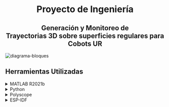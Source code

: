 <h1 align="center">Proyecto de Ingeniería</h1>
<h2 align="center">Generación y Monitoreo de Trayectorias 3D sobre superficies regulares para Cobots UR</h2>

![diagrama-bloques](https://user-images.githubusercontent.com/47252665/184560856-a072e741-1f7a-4cfc-a49e-b2a6df0c913e.png)

<!-- <h2>Herramientas Utilizadas</h2>

1. [MATLAB R2021b](#matlab)
2. [Python 3.8.10](#python)
3. [Polyscope](#polyscope)
4. [ESP-IDF](#esp-idf)

--- -->

<h2>Herramientas Utilizadas</h2>

<details>
<summary id="matlab">MATLAB R2021b</summary>
<h4>Procesamiento de Imagenes</h4>

Este modulo fue hecho especificamente para demostraciones.  
`Proyecto-Trayectorias\Software\MATLAB\Generacion_Trayectoria\Image_processing`: Path relativo al modulo para procesamiento de imagenes.  
En la carpeta `Imagenes` guarda la imagen que quieras procesar.  
Estas son las caracteristicas que mejoran el resultado del procesamiento de imagenes:

- Formato JPEG
- Imagenes caricaturescas
- Alto contraste entre fondo y objeto de interes

En el path `Proyecto-Trayectorias\Software\MATLAB\Generacion_Trayectoria\Image_processing` abre el script `prueba_imagen.m` es donde atraves de procesamiento de imagenes algoritmos de deteccion de bordes el objeto de una imagen se convierte en una trayectoria. Las variables que debes modificar de este script son las siguientes:

- `nameImage`: nombre de la imagen en la carpeta `Imagenes` la cual se quiere procesar.
- `physicalSize_m`: longitud del lado más largo del lienzo fisico del dibujo en metros. El programa en automatico expande o comprime la imagen, esto para que la longitud del lado más largo del dibujo digital coincida con la longitud del lado más largo del lienzo fisico.
- `reductionConstant`: numero de reducion de waypoints en la trayectoria. Que el robot no ejecute una trayectoria de más de 3000 waypoints, de preferencia mantente por debajo de 1,800 waypoints. Para reducir el numero de waypoints aumenta esta variable a tu discreción. La relación se expresa con la siguiente formula:  
  $length(outputTrajectory) = \lceil {\frac {length(originalTrajectory)} {reductionConstant}}\rceil$

- `numLowPointsThreshold`: los objetos con menos de esta cantidad de waypoints son eliminados. Por lo general se usa para eliminar puntos muy pequeños de la imagen.
- `numHighPointsThreshold`: los objetos con más de esta cantidad de waypoints son eliminados. Por lo general se usa para eliminar el marco de la imagen.
- `eliminatedObject`: el ID de un objeto que se quiere eliminar en especifico.

El resultado es guardado en el archivo `waypoints.mat`.

En el path `Proyecto-Trayectorias\Software\MATLAB\Generacion_Trayectoria` abre el script `imagePlacement.m` para que puedas apreciar el tamaño del dibujo con respecto al robot. Debido a que las poses son relativas con el primer waypoint de la trayectoria no importa la posicion u orientacion. Las poses son guardadas en `trajectoryPoses.mat` para posteriormente ser simulados con el robot.

<h4>Procesamiento de Modelos CAD</h4>

En el path `Proyecto-Trayectorias\Software\MATLAB\Generacion_Trayectoria\CAD_procesing` abre el script `cad_interactive_node_selector.m` es un selector interactivo de los nodos del modelo CAD.  
En la carpeta `Parts` guarda las piezas CAD en formato CSV.  
En la linea `gm=importGeometry(msd,'Part\botella.STL')` esta el Path para exportar el modelo CAD.  
En el apartado `Generate Mesh`:

- `edgeLenght.Hmax`: maxima longitud de una arista de la malla.
- `edgeLenght.Hmin`: minima longitud de una arista de la malla.  
  Modifica `edgeLenght.Hmax` y `edgeLenght.Hmin` a tu conveniencia, aristas muy pequeñas haran el programa muy lento, aristas muy grandes haran que se pierda resolución del modelo.  
  El modelo CAD y sus parametros es guardado en `CADparameters.mat` y las poses en latrayectoria del modelo CAD junto con el modelo CAD son guardados en `processedCAD.mat`.

En el path `Proyecto-Trayectorias\Software\MATLAB\Generacion_Trayectoria` esta el script `CADplacement.m` sirve para vizualizar el robot, el modelo CAD y la trayectoria sobre la superficie del modelo CAD. Además puedes modificar la pose del modelo CAD.  
En el apartado `Modifing Processed CAD` tienes las siguientes variables para modificar la pose del modelo CAD y la trayectoria en la superficie del modelo CAD:

- `displacementVector` : representa la posicion del modelo CAD y la trayectoria.
- `rotationVector` : representa la orientacion del modelo CAD y la trayectoria.  
  Importante: la posicion y orientacion del modelo CAD y la trayectoria sobre su superficie estan ligadas modificar `displacementVector` y `rotationVector` afectara a ambas.  
  El modelo CAD y la trayectoria en su superficie son guardados en `transformedCAD.mat`, para posteriormente ser simulados con el robot.

<h4>Simulacion del Robot</h4>

En el path `Proyecto-Trayectorias\Software\MATLAB\Generacion_Trayectoria` abre el script `main.m` Toma la trayectoria deseada, calcula la cinematica inversa, grafica la trayectoria y simula el robot. Ve a la subseccion `Get Waypoints` ahi podras definir de donde quieres que se obtenga la trayectoria. El numero en la variable `typeTrajectory` define cual trayectoria es utilizada.

| Número | Tipo de Trayectoria |
| ------ | ------------------- |
| 0      | Test Trajectory     |
| 1      | CAD Trajectory      |
| 2      | Image Trajectory    |

La funcion `simulateRobot` unicamente simula el movimiento del robot. Si es comentada esa linea no afecta el resultado.

El tipo de movimiento, las poses y las configuraciones del robot en la trayectoria son guardadas en el CSV `trajectory.csv` .

</details>

<details>
<summary id="python">Python</summary>
<h4> Parser </h4>

<p>

Este módulo se diseñó para llevar a cabo la conversión de la información contenida en el archivo `trajectory.csv` .

</p>

<p>

De forma general, el algoritmo para llevar a cabo esta tarea consiste en la iteración sobre las filas del archivo CSV para la extracción información de la pose y espacio de configuración y la generación del código .script a partir de esta.

</p>

<p>

Aprovechando que el lenguaje es orientado a objetos, se utilizó esto para encapsular información de los datos relevantes. La definición de estos se encuentra [aquí](https://github.com/Hugondon/Proyecto-Trayectorias/blob/main/Software/Python/utils/UR.py).

La información contenida en cada una de las filas del CSV se almacena en forma de listas de objetos (una para el Tipo de Movimiento y otra para las Poses). Al terminar de extraer toda la información, comienza el proceso de generación del código `.script` que será enviado al Robot. Esto se hace a través de la concatenación de strings conteniendo la información. Para ver directamente el funcionamiento de esto, ver la función `parse_csv` de [este](https://github.com/Hugondon/Proyecto-Trayectorias/blob/main/Software/Python/app.py) archivo.

</p>
<p>

Para la generación del código `.script` es importante mencionar que este se dividirá en dos partes:

`initialization`. Se utiliza para la inicialización de configuraciones en general (por el momento utilizado solamente para un contador global para llevar a cabo la trayectoria por una o más veces).

`main`. Aquí se encuentra en primer lugar la inicialización para llevar a cabo los movimientos de forma relativa al lugar en el que se encuentra actualmente el TCP y para llevar a cabo la información de la trayectoria

</p>

<p>

Todo esto se lleva a cabo como un programa debajo de una GUI, la cual se ejecuta con el siguiente comando:
`python .\Software\Python\app.py`
Es importante mencionar que este puede variar de acuerdo al Path desde el cual se ejecuta la aplicación, esto es considerando que se encuentra en el folder de `Proyecto-Trayectorias`)

El uso general de la GUI consiste en dos pasos:

1.  Seleccionar el archivo CSV con el que se desea generar el `.script` a través de la ventana que se abre cuando se presiona el botón `Load CSV File`


    ![image](https://user-images.githubusercontent.com/47252665/184567620-f309f8d7-fa87-4ab4-8f90-65d967862bf9.png)

2.  Seleccionar el path en el cual se desea crear este archivo a través del uso del botón `Save to specific folder`
    ![image](https://user-images.githubusercontent.com/47252665/184567498-ff3761d8-6326-443b-908a-6c6b4940ff8b.png)

Como comentario adicional, el botón de `Save URScript File` es útil para guardar directamente el archivo después de una modificación en el path (el nombre del archivo, por ejemplo) sin tener que seleccionar el folder de nuevo desde la ventana.

Finalmente, en el [folder correspondiente a este módulo](https://github.com/Hugondon/Proyecto-Trayectorias/tree/main/Software/Python) se encuentra un archivo CSV de ejemplo. Se puede practicar con este, el archivo resultante debe verse de la siguiente forma al abrirse con Excel:

![image](https://user-images.githubusercontent.com/47252665/184568608-f09e1ffc-b3d0-4731-9080-56f11c2fd68f.png)

</p>

</details>

<details>
<summary id="polyscope">Polyscope</summary>
<h4>Instalación Polyscope en Ubuntu</h4>

Seguir tutorial en [este repositorio](https://github.com/arunavanag591/ursim) con las siguientes modificaciones:

1. Instalar Java con [este tutorial](https://tecadmin.net/install-oracle-java-8-ubuntu-via-ppa/)
2. Hacer cambio de curl en archivo `install.sh`:

`commonDependencies='libcurl4 openjdk-8-jre libjava3d-* ttf-dejavu* fonts-ipafont fonts-baekmuk fonts-nanum fonts-arphic-uming fonts-arphic-ukai'`

Ejemplo de `install.sh` en carpeta Polyscope.

<h4>Ejecutar programa en el Robot</h4>

TO-DO

</details>

<details>
<summary id="esp-idf">ESP-IDF</summary>

